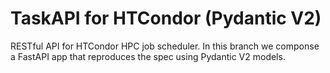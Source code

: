 # TaskAPI for HTCondor (Pydantic V2)

RESTful API for HTCondor HPC job scheduler. In this branch we componse a FastAPI app that reproduces the spec using Pydantic V2 models.
